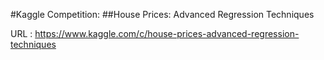 #Kaggle Competition: 
##House Prices: Advanced Regression Techniques

URL : https://www.kaggle.com/c/house-prices-advanced-regression-techniques

